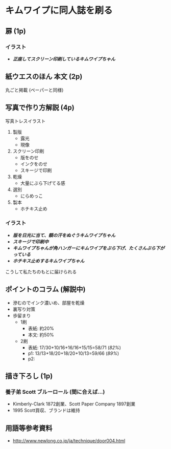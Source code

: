 # キムワイプに同人誌を刷る

## 扉 (1p)

### イラスト

- ***正座してスクリーン印刷しているキムワイプちゃん***

## 紙ウエスのほん 本文 (2p)

丸ごと掲載 (ペーパーと同様)

## 写真で作り方解説 (4p)

写真トレスイラスト

1. 製版
    - 露光
    - 現像
2. スクリーン印刷
    - 版をのせ
    - インクをのせ
    - スキージで印刷
3. 乾燥
    - 大量にぶら下げてる感
4. 選別
    - にらめっこ
5. 製本
    - ホチキス止め

### イラスト

- ***版を日光に当て、額の汗をぬぐうキムワイプちゃん***
- ***スキージで印刷中***
- ***キムワイプちゃんが角ハンガーにキムワイプをぶら下げ、たくさんぶら下がっている***
- ***ホチキス止めするキムワイプちゃん***


こうして私たちのもとに届けられる

## ポイントのコラム (解説中)

- 滲むのでインク濃いめ、部屋を乾燥
- 裏写り対策
- 歩留まり
  - 1刷
    - 表紙: 約20%
    - 本文: 約50%
  - 2刷
    - 表紙: 17/30+10/16+16/16+15/15=58/71 (*82%*)
    - p1: 13/13+18/20+18/20+10/13=59/66 (*89%*)
    - p2: 

## 描き下ろし (1p)

### 養子弟 Scott ブルーロール (間に合えば…)

- Kimberly-Clark 1872創業、Scott Paper Company 1897創業
- 1995 Scott買収、ブランドは維持

## 用語等参考資料

- http://www.newlong.co.jp/ja/technique/door004.html
